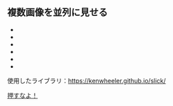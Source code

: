 <html lang="ja">
<head>
<meta charset="utf-8">
<title>6-1-6 複数画像を並列に見せる</title>
<meta name="description"  content="書籍「動くWebデザインアイディア帳」のサンプルサイトです">

<meta name="viewport" content="width=device-width,initial-scale=1.0">
<!--==============レイアウトを制御する独自のCSSを読み込み===============-->
<link rel="stylesheet" type="text/css" href="https://coco-factory.jp/ugokuweb/wp-content/themes/ugokuweb/data/reset.css">
<link rel="stylesheet" type="text/css" href="https://cdn.jsdelivr.net/npm/slick-carousel@1.8.1/slick/slick.css">
<link rel="stylesheet" type="text/css" href="https://coco-factory.jp/ugokuweb/wp-content/themes/ugokuweb/data/6-1-6/css/6-1-6.css">

</head>

<body>
<h2>複数画像を並列に見せる</h2>

<ul class="slider">
  <li><img src="https://coco-factory.jp/ugokuweb/wp-content/themes/ugokuweb/data/6-1-6/img/img_01.jpg" alt=""></li>
  <li><img src="https://coco-factory.jp/ugokuweb/wp-content/themes/ugokuweb/data/6-1-6/img/img_02.jpg" alt=""></li>
  <li><img src="https://coco-factory.jp/ugokuweb/wp-content/themes/ugokuweb/data/6-1-6/img/img_03.jpg" alt=""></li>
  <li><img src="https://coco-factory.jp/ugokuweb/wp-content/themes/ugokuweb/data/6-1-6/img/img_04.jpg" alt=""></li>
  <li><img src="https://coco-factory.jp/ugokuweb/wp-content/themes/ugokuweb/data/6-1-6/img/img_05.jpg" alt=""></li>
  <li><img src="https://coco-factory.jp/ugokuweb/wp-content/themes/ugokuweb/data/6-1-6/img/img_06.jpg" alt=""></li>
<!--/slider--></ul>
<p>使用したライブラリ：<a href="https://kenwheeler.github.io/slick/" target="_blank">https://kenwheeler.github.io/slick/</a></p>
  
<script src="https://code.jquery.com/jquery-3.4.1.min.js" integrity="sha256-CSXorXvZcTkaix6Yvo6HppcZGetbYMGWSFlBw8HfCJo=" crossorigin="anonymous"></script>
<script src="https://cdn.jsdelivr.net/npm/slick-carousel@1.8.1/slick/slick.min.js"></script>
<script src="https://coco-factory.jp/ugokuweb/wp-content/themes/ugokuweb/data/6-1-6/js/6-1-6.js"></script>
<a href="https://www.youtube.com" class="btn btn-laege">押すなよ！</a>
</body>
</html>
